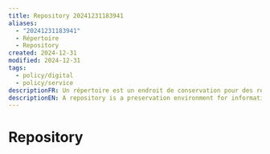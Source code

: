 ```yaml
---
title: Repository 20241231183941
aliases:
  - "20241231183941"
  - Répertoire
  - Repository
created: 2024-12-31
modified: 2024-12-31
tags:
  - policy/digital
  - policy/service
descriptionFR: Un répertoire est un endroit de conservation pour des ressources de données et20241231183957 d’information, ce qui comprend des espaces de stockage physiques ou électroniques précis et l’architecture connexe nécessaire à son entretien.
descriptionEN: A repository is a preservation environment for information and data resources which includes specified physical or electronic storage space and the associated infrastructure required for its maintenance.
---
```

# Repository
